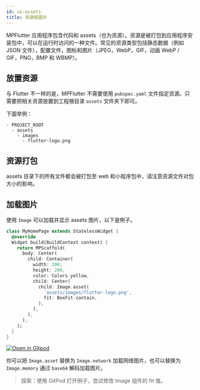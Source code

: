 ```yaml
---
id: ui-assets
title: 资源和图片
---
```


MPFlutter 应用程序包含代码和 assets（也为资源）。资源是被打包到应用程序安装包中，可以在运行时访问的一种文件。常见的资源类型包括静态数据（例如 JSON 文件），配置文件，图标和图片（JPEG，WebP，GIF，动画 WebP / GIF，PNG，BMP 和 WBMP）。

## 放置资源

与 Flutter 不一样的是，MPFlutter 不需要使用 `pubspec.yaml` 文件指定资源。只需要把相关资源放置到工程根目录 `assets` 文件夹下即可。

下面举例：

```
- PROJECT_ROOT
  - assets
    - images
      - flutter-logo.png
```

## 资源打包 

assets 目录下的所有文件都会被打包至 web 和小程序包中，请注意资源文件对包大小的影响。

## 加载图片

使用 `Image` 可以加载并显示 assets 图片，以下是例子。

```dart
class MyHomePage extends StatelessWidget {
  @override
  Widget build(BuildContext context) {
    return MPScaffold(
      body: Center(
        child: Container(
          width: 200,
          height: 200,
          color: Colors.yellow,
          child: Center(
            child: Image.asset(
              'assets/images/flutter-logo.png',
              fit: BoxFit.contain,
            ),
          ),
        ),
      ),
    );
  }
}
```
[![Open in Gitpod](https://gitpod.io/button/open-in-gitpod.svg)](https://gitpod.io/#github.com/mpflutter/mpflutter_sample/tree/sample_image_asset)

你可以把 `Image.asset` 替换为 `Image.network` 加载网络图片，也可以替换为 `Image.memory` 通过 `base64` 解码加载图片。

> 探索：使用 GitPod 打开例子，尝试修改 Image 组件的 fit 值。